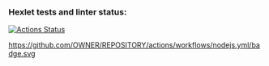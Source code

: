 ### Hexlet tests and linter status:
[![Actions Status](https://github.com/bobrov-site/frontend-project-46/actions/workflows/hexlet-check.yml/badge.svg)](https://github.com/bobrov-site/frontend-project-46/actions)

https://github.com/OWNER/REPOSITORY/actions/workflows/nodejs.yml/badge.svg